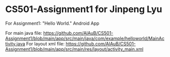 # CS501-Assignment1 for Jinpeng Lyu
For Assignment1: "Hello World." Android App

For main java file: https://github.com/AlAuB/CS501-Assignment1/blob/main/app/src/main/java/com/example/helloworld/MainActivity.java
For layout xml file: https://github.com/AlAuB/CS501-Assignment1/blob/main/app/src/main/res/layout/activity_main.xml
